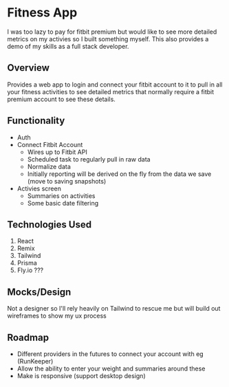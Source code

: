 # Fitness App
I was too lazy to pay for fitbit premium but would like to see more detailed metrics on my activies so I built something myself. This also provides a demo of my skills as a full stack developer.

## Overview
Provides a web app to login and connect your fitbit account to it to pull in all your fitness activities to see detailed metrics that normally require a fitbit premium account to see these details.

## Functionality
* Auth
* Connect Fitbit Account
    * Wires up to Fitbit API
    * Scheduled task to regularly pull in raw data
    * Normalize data
    * Initially reporting will be derived on the fly from the data we save (move to saving snapshots)
* Activies screen
    * Summaries on activities
    * Some basic date filtering
  
## Technologies Used
1. React
2. Remix
3. Tailwind
4. Prisma
5. Fly.io ???

## Mocks/Design
Not a designer so I'll rely heavily on Tailwind to rescue me but will build out wireframes to show my ux process

## Roadmap
* Different providers in the futures to connect your account with eg (RunKeeper)
* Allow the ability to enter your weight and summaries around these
* Make is responsive (support desktop design)



